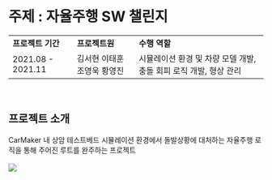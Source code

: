 #  주제 : 자율주행 SW 챌린지

<table width=80%>
  <tr>
    <td><b>프로젝트 기간</b></td><td><b>프로젝트원</b></td><td><b>수행 역할</b></td>
  </tr>
  <tr>
    <td>2021.08 - 2021.11</td><td>김서현 이태훈 조영욱 황영진</td><td>시뮬레이션 환경 및 차량 모델 개발, 충돌 회피 로직 개발, 형상 관리</td>
  </tr>
</table>
<br/>

## 프로젝트 소개
CarMaker 내 상암 테스트베드 시뮬레이션 환경에서 돌발상황에 대처하는 자율주행 로직을 통해 주어진 루트를 완주하는 프로젝트 <br><br>
<img src="[https://github.com/user-attachments/assets/a2d034c6-f529-413b-9133-69bed681ff65](https://github.com/user-attachments/assets/1a37ee07-f11c-45c4-bad6-de25f49972a6)">
